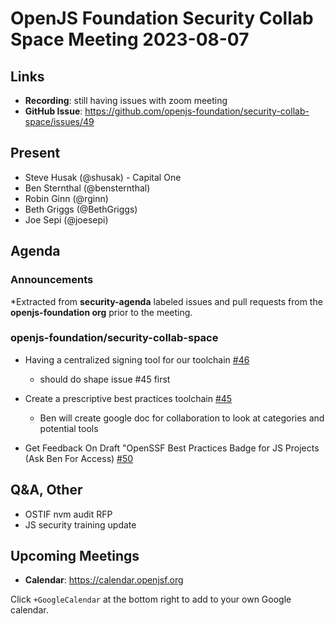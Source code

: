 # OpenJS Foundation Security Collab Space Meeting 2023-08-07

## Links

* **Recording**: still having issues with zoom meeting
* **GitHub Issue**: https://github.com/openjs-foundation/security-collab-space/issues/49

## Present

* Steve Husak (@shusak) - Capital One
* Ben Sternthal (@bensternthal)
* Robin Ginn (@rginn)
* Beth Griggs (@BethGriggs)
* Joe Sepi (@joesepi)

## Agenda

### Announcements

*Extracted from **security-agenda** labeled issues and pull requests from the **openjs-foundation org** prior to the meeting.

### openjs-foundation/security-collab-space

* Having a centralized signing tool for our toolchain [#46](https://github.com/openjs-foundation/security-collab-space/issues/46)
  * should do shape issue #45 first

* Create a prescriptive best practices toolchain [#45](https://github.com/openjs-foundation/security-collab-space/issues/45)
  * Ben will create google doc for collaboration to look at categories and potential tools

* Get Feedback On Draft "OpenSSF Best Practices Badge for JS Projects (Ask Ben For Access) [#50](https://github.com/openjs-foundation/security-collab-space/issues/50)

## Q&A, Other

* OSTIF nvm audit RFP
* JS security training update

## Upcoming Meetings

* **Calendar**: <https://calendar.openjsf.org>

Click `+GoogleCalendar` at the bottom right to add to your own Google calendar.

